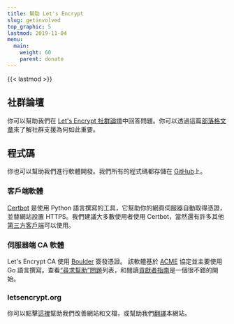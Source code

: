 ```yaml
---
title: 幫助 Let's Encrypt
slug: getinvolved
top_graphic: 5
lastmod: 2019-11-04
menu:
  main:
    weight: 60
    parent: donate
---
```


{{< lastmod >}}

## 社群論壇

你可以幫助我們在 [Let's Encrypt 社群論壇](https://community.letsencrypt.org/)中回答問題。你可以透過這篇[部落格文章](/2015/08/13/lets-encrypt-community-support.html)來了解社群支援為何如此重要。

## 程式碼

你也可以幫助我們進行軟體開發。我們所有的程式碼都存儲在 [GitHub](https://github.com/letsencrypt/)上。

### 客戶端軟體

[Certbot](https://github.com/certbot/certbot) 是使用 Python 語言撰寫的工具，它幫助你的網頁伺服器自動取得憑證，並替網站設置 HTTPS。我們建議大多數使用者使用 Certbot，當然還有許多其他[第三方客戶端](/docs/client-options)可以使用。

### 伺服器端 CA 軟體

Let's Encrypt CA 使用 [Boulder](https://github.com/letsencrypt/boulder) 簽發憑證。 該軟體基於 [ACME](https://tools.ietf.org/html/rfc8555) 協定並主要使用 Go 語言撰寫。查看[“尋求幫助”問題](https://github.com/letsencrypt/boulder/labels/help%20wanted)列表，和閱讀[貢獻者指南](https://github.com/letsencrypt/boulder/blob/master/CONTRIBUTING.md)是一個很不錯的開始。

### letsencrypt.org

你可以點擊[這裡](https://github.com/letsencrypt/website)幫助我們改善網站和文檔，或幫助我們[翻譯](https://github.com/letsencrypt/website/blob/master/TRANSLATION.md)本網站。
